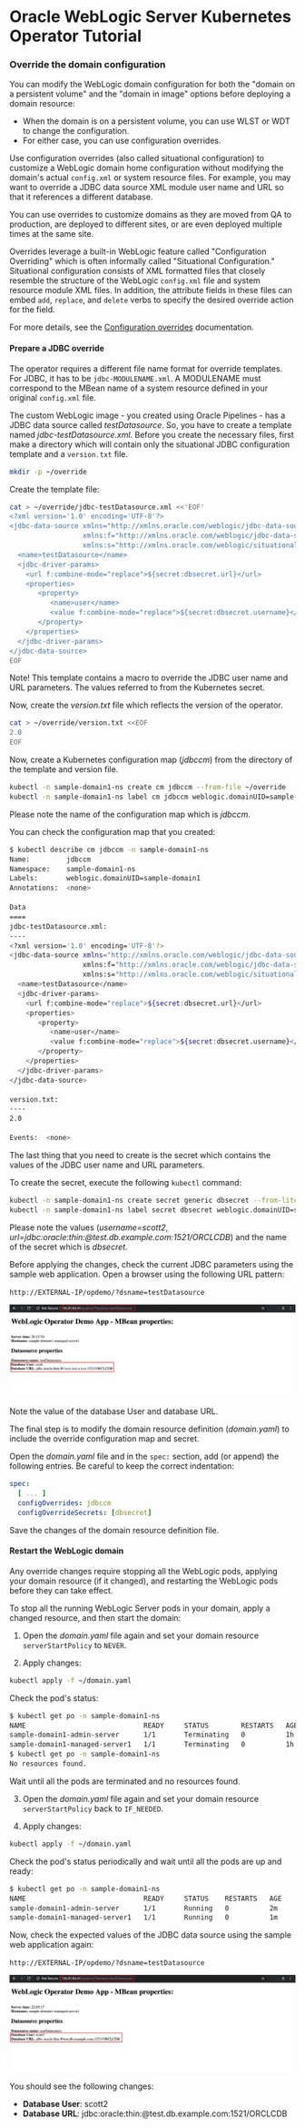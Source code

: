 # Oracle WebLogic Server Kubernetes Operator Tutorial #

### Override the domain configuration  ###

You can modify the WebLogic domain configuration for both the "domain on a persistent volume" and the "domain in image" options before deploying a domain resource:

- When the domain is on a persistent volume, you can use WLST or WDT to change the configuration.
- For either case, you can use configuration overrides.

Use configuration overrides (also called situational configuration) to customize a WebLogic domain home configuration without modifying the domain's actual `config.xml` or system resource files. For example, you may want to override a JDBC data source XML module user name and URL so that it references a different database.

You can use overrides to customize domains as they are moved from QA to production, are deployed to different sites, or are even deployed multiple times at the same site.

Overrides leverage a built-in WebLogic feature called "Configuration Overriding" which is often informally called "Situational Configuration." Situational configuration consists of XML formatted files that closely resemble the structure of the WebLogic `config.xml` file and system resource module XML files. In addition, the attribute fields in these files can embed `add`, `replace`, and `delete` verbs to specify the desired override action for the field.

For more details, see the [Configuration overrides](https://oracle.github.io/weblogic-kubernetes-operator/userguide/managing-domains/configoverrides/) documentation.

#### Prepare a JDBC override ####

The operator requires a different file name format for override templates. For JDBC, it has to be `jdbc-MODULENAME.xml`. A MODULENAME must correspond to the MBean name of a system resource defined in your original `config.xml` file.

The custom WebLogic image - you created using Oracle Pipelines - has a JDBC data source called *testDatasource*. So, you have to create a template named *jdbc-testDatasource.xml*.
Before you create the necessary files, first make a directory which will contain only the situational JDBC configuration template and a `version.txt` file.
```bash
mkdir -p ~/override
```
Create the template file:
```bash
cat > ~/override/jdbc-testDatasource.xml <<'EOF'
<?xml version='1.0' encoding='UTF-8'?>
<jdbc-data-source xmlns="http://xmlns.oracle.com/weblogic/jdbc-data-source"
                  xmlns:f="http://xmlns.oracle.com/weblogic/jdbc-data-source-fragment"
                  xmlns:s="http://xmlns.oracle.com/weblogic/situational-config">
  <name>testDatasource</name>
  <jdbc-driver-params>
    <url f:combine-mode="replace">${secret:dbsecret.url}</url>
    <properties>
       <property>
          <name>user</name>
          <value f:combine-mode="replace">${secret:dbsecret.username}</value>
       </property>
    </properties>
  </jdbc-driver-params>
</jdbc-data-source>
EOF
```
Note! This template contains a macro to override the JDBC user name and URL parameters. The values referred to from the Kubernetes secret.

Now, create the *version.txt* file which reflects the version of the operator.
```bash
cat > ~/override/version.txt <<EOF
2.0
EOF
```
Now, create a Kubernetes configuration map (*jdbccm*) from the directory of the template and version file.
```bash
kubectl -n sample-domain1-ns create cm jdbccm --from-file ~/override
kubectl -n sample-domain1-ns label cm jdbccm weblogic.domainUID=sample-domain1
```
Please note the name of the configuration map which is *jdbccm*.

You can check the configuration map that you created:
```bash
$ kubectl describe cm jdbccm -n sample-domain1-ns
Name:         jdbccm
Namespace:    sample-domain1-ns
Labels:       weblogic.domainUID=sample-domain1
Annotations:  <none>

Data
====
jdbc-testDatasource.xml:
----
<?xml version='1.0' encoding='UTF-8'?>
<jdbc-data-source xmlns="http://xmlns.oracle.com/weblogic/jdbc-data-source"
                  xmlns:f="http://xmlns.oracle.com/weblogic/jdbc-data-source-fragment"
                  xmlns:s="http://xmlns.oracle.com/weblogic/situational-config">
  <name>testDatasource</name>
  <jdbc-driver-params>
    <url f:combine-mode="replace">${secret:dbsecret.url}</url>
    <properties>
       <property>
          <name>user</name>
          <value f:combine-mode="replace">${secret:dbsecret.username}</value>
       </property>
    </properties>
  </jdbc-driver-params>
</jdbc-data-source>

version.txt:
----
2.0

Events:  <none>
```

The last thing that you need to create is the secret which contains the values of the JDBC user name and URL parameters.

To create the secret, execute the following `kubectl` command:
```bash
kubectl -n sample-domain1-ns create secret generic dbsecret --from-literal=username=scott2 --from-literal=url=jdbc:oracle:thin:@test.db.example.com:1521/ORCLCDB
kubectl -n sample-domain1-ns label secret dbsecret weblogic.domainUID=sample-domain1
```
Please note the values (*username=scott2*, *url=jdbc:oracle:thin:@test.db.example.com:1521/ORCLCDB*) and the name of the secret which is *dbsecret*.

Before applying the changes, check the current JDBC parameters using the sample web application. Open a browser using the following URL pattern:

`http://EXTERNAL-IP/opdemo/?dsname=testDatasource`

![](../images/override/original.jdbc.properties.png)

Note the value of the database User and database URL.

The final step is to modify the domain resource definition (*domain.yaml*) to include the override configuration map and secret.

Open the *domain.yaml* file and in the `spec:` section, add (or append) the following entries. Be careful to keep the correct indentation:
```yaml
spec:
  [ ... ]
  configOverrides: jdbccm
  configOverrideSecrets: [dbsecret]
```
Save the changes of the domain resource definition file.

#### Restart the WebLogic domain ####

Any override changes require stopping all the WebLogic pods, applying your domain resource (if it changed), and restarting the WebLogic pods before they can take effect.

To stop all the running WebLogic Server pods in your domain, apply a changed resource, and then start the domain:

1. Open the *domain.yaml* file again and set your domain resource `serverStartPolicy` to `NEVER`.

2. Apply changes:
```bash
kubectl apply -f ~/domain.yaml
```
Check the pod's status:
```bash
$ kubectl get po -n sample-domain1-ns
NAME                             READY     STATUS        RESTARTS   AGE
sample-domain1-admin-server      1/1       Terminating   0          1h
sample-domain1-managed-server1   1/1       Terminating   0          1h
$ kubectl get po -n sample-domain1-ns
No resources found.
```
Wait until all the pods are terminated and no resources found.

3. Open the *domain.yaml* file again and set your domain resource `serverStartPolicy` back to `IF_NEEDED`.

4. Apply changes:
```bash
kubectl apply -f ~/domain.yaml
```
Check the pod's status periodically and wait until all the pods are up and ready:
```bash
$ kubectl get po -n sample-domain1-ns
NAME                             READY     STATUS    RESTARTS   AGE
sample-domain1-admin-server      1/1       Running   0          2m
sample-domain1-managed-server1   1/1       Running   0          1m
```

Now, check the expected values of the JDBC data source using the sample web application again:

`http://EXTERNAL-IP/opdemo/?dsname=testDatasource`

![](../images/override/updated.jdbc.properties.png)

You should see the following changes:
- **Database User**: scott2
- **Database URL**: jdbc:oracle:thin:@test.db.example.com:1521/ORCLCDB
